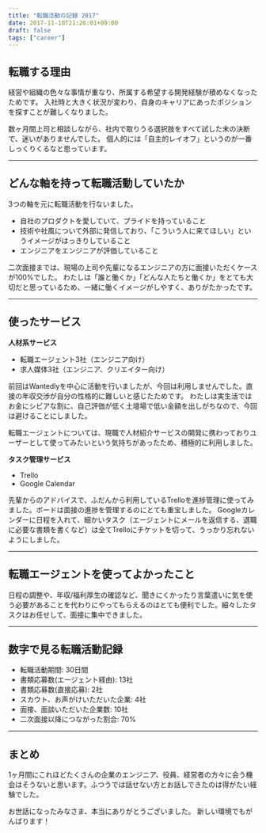 ```yaml
---
title: "転職活動の記録 2017"
date: 2017-11-10T21:26:01+09:00
draft: false
tags: ["career"]
---
```

## 転職する理由
経営や組織の色々な事情が重なり、所属する希望する開発経験が積めなくなったためです。
入社時と大きく状況が変わり、自身のキャリアにあったポジションを探すことが難しくなりました。

数ヶ月間上司と相談しながら、社内で取りうる選択肢をすべて試した末の決断で、迷いがありませんでした。
個人的には「自主的レイオフ」というのが一番しっくりくるなと思っています。

***

## どんな軸を持って転職活動していたか
3つの軸を元に転職活動を行ないました。

* 自社のプロダクトを愛していて、プライドを持っていること
* 技術や社風について外部に発信しており、「こういう人に来てほしい」というイメージがはっきりしていること
* エンジニアをエンジニアが評価していること

二次面接までは、現場の上司や先輩になるエンジニアの方に面接いただくケースが100%でした。
わたしは「誰と働くか」「どんな人たちと働くか」をとても大切だと思っているため、一緒に働くイメージがしやすく、ありがたかったです。

***

## 使ったサービス
**人材系サービス**

* 転職エージェント3社（エンジニア向け）
* 求人媒体3社（エンジニア、クリエイター向け）

前回はWantedlyを中心に活動を行いましたが、今回は利用しませんでした。直接の年収交渉が自分の性格的に難しいと感じたためです。
わたしは実生活ではお金にシビアな割に、自己評価が低く土壇場で低い金額を出しがちなので、今回は避けることにしました。

転職エージェントについては、現職で人材紹介サービスの開発に携わっておりユーザーとして使ってみたいという気持ちがあったため、積極的に利用しました。

**タスク管理サービス**

* Trello
* Google Calendar

先輩からのアドバイスで、ふだんから利用しているTrelloを進捗管理に使ってみました。ボードは面接の進捗を管理するのにとても重宝しました。
Googleカレンダーに日程を入れて、細かいタスク（エージェントにメールを返信する、退職に必要な書類を書くなど）は全てTrelloにチケットを切って、うっかり忘れないようにしました。

***

## 転職エージェントを使ってよかったこと
日程の調整や、年収/福利厚生の確認など、聞きにくかったり言葉遣いに気を使う必要があることを代わりにやってもらえるのはとても便利でした。細々したタスクはお任せして、面接に集中できました。

***

## 数字で見る転職活動記録
* 転職活動期間: 30日間
* 書類応募数(エージェント経由): 13社
* 書類応募数(直接応募): 2社
* スカウト、お声がけいただいた企業: 4社
* 面接、面談いただいた企業数: 10社
* 二次面接以降につながった割合: 70%

***

## まとめ
1ヶ月間にこれほどたくさんの企業のエンジニア、役員、経営者の方々に会う機会はそうないと思います。ふつうでは話せない方とお話しできたのは得がたい経験でした。

お世話になったみなさま、本当にありがとうございました。
新しい環境でもがんばります！

